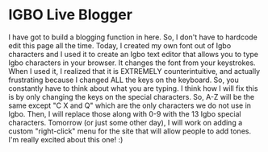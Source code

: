 # IGBO Live Blogger

I have got to build a blogging function in here. So, I don't have to hardcode edit this page all the time. Today, I created my own font out of Igbo characters and I used it to create an Igbo text editor that allows you to type Igbo characters in your browser. It changes the font from your keystrokes. When I used it, I realized that it is EXTREMELY counterintuitive, and actually frustrating because I changed ALL the keys on the keyboard. So, you constantly have to think about what you are typing. I think how I will fix this is by only changing the keys on the special characters. So, A-Z will be the same except "C X and Q" which are the only characters we do not use in Igbo. Then, I will replace those along with 0-9 with the 13 Igbo special characters. Tomorrow (or just some other day), I will work on adding a custom "right-click" menu for the site that will allow people to add tones. I'm really excited about this one! :)
